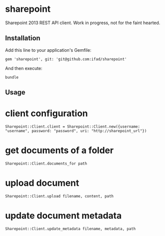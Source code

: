 # sharepoint
Sharepoint 2013 REST API client. Work in progress, not for the faint hearted.

## Installation

Add this line to your application's Gemfile:

    gem 'sharepoint', git: 'git@github.com:ifad/sharepoint'

And then execute:

    bundle

## Usage

  # client configuration

    Sharepoint::Client.client = Sharepoint::Client.new({username: "username", password: "password", uri: "http://sharepoint_url"})

  # get documents of a folder

    Sharepoint::Client.documents_for path

  # upload document

    Sharepoint::Client.upload filename, content, path

  # update document metadata

    Sharepoint::Client.update_metadata filename, metadata, path
